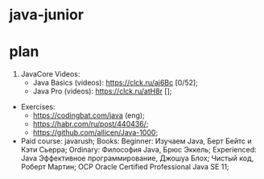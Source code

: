 # java-junior
# plan 

1. JavaCore
  Videos:
    - Java Basics (videos): https://clck.ru/aj6Bc [0/52];
    - Java Pro (videos): https://clck.ru/atH8r [];
  - Exercises:
    - https://codingbat.com/java (eng);
    - https://habr.com/ru/post/440436/;
    - https://github.com/allicen/Java-1000;
  - Paid course: javarush;
  Books:
    Beginner: Изучаем Java, Берт Бейтс и Кэти Сьерра;
    Ordinary: Философия Java, Брюс Эккель;
    Experienced: Java Эффективное программирование, Джошуа Блох; Чистый код, Роберт Мартин; OCP Oracle Certified Professional Java SE 11;


  

  

